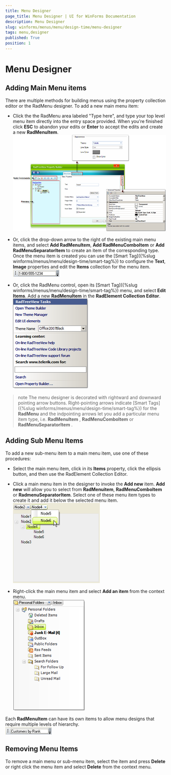 ```yaml
---
title: Menu Designer
page_title: Menu Designer | UI for WinForms Documentation
description: Menu Designer
slug: winforms/menus/menu/design-time/menu-designer
tags: menu,designer
published: True
position: 1
---
```


# Menu Designer



## Adding Main Menu items

There are multiple methods for building menus using the property collection editor or the RadMenu designer. To add a new main menu item:

* Click the the RadMenu area labeled "Type here", and type your top level menu item directly into the entry space provided. When you're finished click __ESC__ to abandon your edits or __Enter__ to accept the edits and create a new __RadMenuItem__. <br>![menus-menu-design-time-menu-designer 001](images/menus-menu-design-time-menu-designer001.png)

* Or, click the drop-down arrow to the right of the existing main menu items, and select __Add RadMenuItem__,  __Add RadMenuComboItem__ or __Add RadMenuSeparatorItem__ to create an item of the corresponding type. Once the menu item is created you can use the [Smart Tag]({%slug winforms/menus/menu/design-time/smart-tag%}) to configure the __Text__, __Image__ properties and edit the __Items__ collection for the menu item.<br>![menus-menu-design-time-menu-designer 002](images/menus-menu-design-time-menu-designer002.png)

* Or, click the RadMenu control, open its [Smart Tag]({%slug winforms/menus/menu/design-time/smart-tag%}) menu, and select __Edit Items__. Add a new __RadMenuItem__ in the __RadElement Collection Editor__.<br>![menus-menu-design-time-menu-designer 003](images/menus-menu-design-time-menu-designer003.png)

>note The menu designer is decorated with rightward and downward pointing arrow buttons. Right-pointing arrows  indicate [Smart Tags]({%slug winforms/menus/menu/design-time/smart-tag%}) for the __RadMenu__ and the indpointing arrows let you add a particular menu item type, i.e. __RadMenuItem__ , __RadMenuComboItem__ or __RadMenuSeparatorItem__ .
>

## Adding Sub Menu Items

To add a new sub-menu item to a main menu item, use one of these procedures:

* Select the main menu item, click in its __Items__ property, click the ellipsis button, and then use the RadElement Collection Editor. 

* Click a main menu item in the designer to invoke the __Add new__ item. __Add new__ will allow you to select from __RadMenuitem__, __RadMenuComboItem__ or __RadmenuSeparatorItem__. Select one of these menu item types to create it and add it below the selected menu item.<br>![menus-menu-design-time-menu-designer 004](images/menus-menu-design-time-menu-designer004.png)

* Right-click the main menu item and select __Add an item__ from the context menu.<br>![menus-menu-design-time-menu-designer 005](images/menus-menu-design-time-menu-designer005.png)

Each __RadMenuItem__ can have its own items to allow menu designs that require multiple levels of hierarchy.<br>![menus-menu-design-time-menu-designer 006](images/menus-menu-design-time-menu-designer006.png)

## Removing Menu Items

To remove a main menu or sub-menu item, select the item and press __Delete__ or right click the menu item and select __Delete__ from the context menu.
